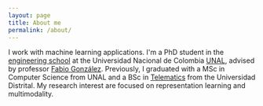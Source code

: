 ```yaml
---
layout: page
title: About me
permalink: /about/
---
```


I work with machine learning applications. I'm a PhD student in the [engineering
school](http://ingenieria.unal.edu.co/) at the Universidad Nacional de Colombia
[UNAL](http://www.unal.edu.co/), advised by professor [Fabio
González](http://dis.unal.edu.co/~fgonza/). Previously, I graduated with a MSc
in Computer Science from UNAL and a BSc in
[Telematics](http://www.udistrital.edu.co/dependencias/tipica.php?id=11) from
the Universidad Distrital. My research interest are focused on representation
learning and multimodality.
